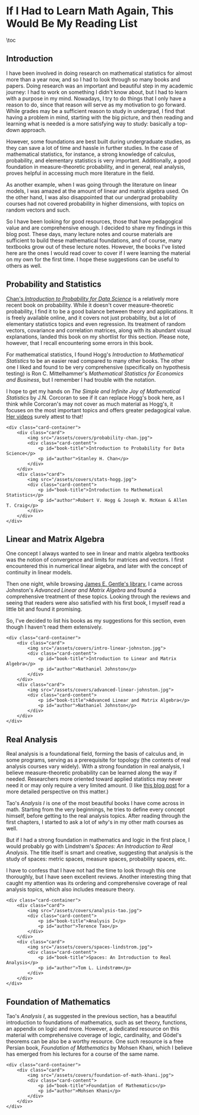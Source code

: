 # If I Had to Learn Math Again, This Would Be My Reading List

\toc

## Introduction

I have been involved in doing research on mathematical statistics for almost more than a year now,
and so I had to look through so many books and papers.
Doing research was an important and beautiful step in my academic journey:
I had to work on something I didn't know about, but I had to learn with a purpose in my mind.
Nowadays, I try to do things that I only have a reason to do,
since that reason will serve as my motivation to go forward.
While grades may be a sufficient reason to study in undergrad,
I find that having a problem in mind, starting with the big picture,
and then reading and learning what is needed is a more satisfying way to study:
basically a top-down approach.

However, some foundations are best built during undergraduate studies,
as they can save a lot of time and hassle in further studies.
In the case of mathematical statistics, for instance, a strong knowledge of calculus, probability, and elementary statistics is very important.
Additionally, a good foundation in measure-theoretic probability, and in general, real analysis, proves helpful in accessing much more literature in the field.

As another example, when I was going through the literature on linear models,
I was amazed at the amount of linear and matrix algebra used.
On the other hand, I was also disappointed that our undergrad probability courses had not covered probability in higher dimensions, with topics on random vectors and such.

So I have been looking for good resources, those that have pedagogical value and are comprehensive enough.
I decided to share my findings in this blog post.
These days, many lecture notes and course materials are sufficient to build these mathematical foundations, and of course, many textbooks grow out of these lecture notes.
However, the books I've listed here are the ones I would read cover to cover if I were learning the material on my own for the first time.
I hope these suggestions can be useful to others as well.

## Probability and Statistics

[Chan's *Introduction to Probability for Data Science*](https://probability4datascience.com/) is a relatively more recent book on probability.
While it doesn't cover measure-theoretic probability, I find it to be a good balance between theory and applications.
It is freely available online, and it covers not just probability, but a lot of elementary statistics topics and even regression.
Its treatment of random vectors, covariance and correlation matrices, along with its abundant visual explanations, landed this book on my shortlist for this section.
Please note, however, that I recall encountering some errors in this book.

For mathematical statistics, I found Hogg's *Introduction to Mathematical Statistics* to be an easier read compared to many other books.
The other one I liked and found to be very comprehensive (specifically on hypothesis testing) is Ron C. Mittelhammer's
*Mathematical Statistics for Economics and Business*,
but I remember I had trouble with the notation.

I hope to get my hands on *The Simple and Infinite Joy of Mathematical Statistics* by J.N. Corcoran
to see if it can replace Hogg's book here, as I think while Corcoran's may not cover as much material as Hogg's,
it focuses on the most important topics and offers greater pedagogical value.
[Her videos](https://www.youtube.com/playlist?list=PLLyj1Zd4UWrPZH-fknPLak0tlUpUISBZR) surely attest to that!
~~~
<div class="card-container">
    <div class="card">
        <img src="/assets/covers/probability-chan.jpg">
        <div class="card-content">
            <p id="book-title">Introduction to Probability for Data Science</p>
            <p id="author">Stanley H. Chan</p>
        </div>
    </div>
    <div class="card">
        <img src="/assets/covers/stats-hogg.jpg">
        <div class="card-content">
            <p id="book-title">Introduction to Mathematical Statistics</p>
            <p id="author">Robert V. Hogg & Joseph W. McKean & Allen T. Craig</p>
        </div>
    </div>
</div>
~~~

## Linear and Matrix Algebra

One concept I always wanted to see in linear and matrix algebra textbooks was the notion of convergence and limits for matrices and vectors.
I first encountered this in numerical linear algebra, and later with the concept of continuity in linear models.

Then one night, while browsing [James E. Gentle's library](https://mason.gmu.edu/~jgentle/LibraryThing.htm),
I came across Johnston's *Advanced Linear and Matrix Algebra* and found a comprehensive treatment of these topics.
Looking through the reviews and seeing that readers were also satisfied with his first book,
I myself read a little bit and found it promising.

So, I've decided to list his books as my suggestions for this section,
even though I haven't read them extensively.
~~~
<div class="card-container">
    <div class="card">
        <img src="/assets/covers/intro-linear-johnston.jpg">
        <div class="card-content">
            <p id="book-title">Introduction to Linear and Matrix Algebra</p>
            <p id="author">Nathaniel Johnston</p>
        </div>
    </div>
    <div class="card">
        <img src="/assets/covers/advanced-linear-johnston.jpg">
        <div class="card-content">
            <p id="book-title">Advanced Linear and Matrix Algebra</p>
            <p id="author">Nathaniel Johnston</p>
        </div>
    </div>
</div>
~~~

## Real Analysis

Real analysis is a foundational field, forming the basis of calculus and, in some programs,
serving as a prerequisite for topology (the contents of real analysis courses vary widely).
With a strong foundation in real analysis, I believe measure-theoretic probability can be learned along the way if needed.
Researchers more oriented toward applied statistics may never need it or may only require a very limited amount.
(I like [this blog post](https://danieltakeshi.github.io/2016/12/20/review-of-theoretical-statistics-stat-210a-at-berkeley/) for a more detailed perspective on this matter.)

Tao's *Analysis I* is one of the most beautiful books I have come across in math.
Starting from the very beginnings, he tries to define every concept himself,
before getting to the real analysis topics.
After reading through the first chapters, I started to ask a lot of *why*'s in my other math courses as well.

But if I had a strong foundation in mathematics and logic in the first place,
I would probably go with Lindstrøm's *Spaces: An Introduction to Real Analysis*.
The title itself is smart and creative,
suggesting that analysis is the study of spaces: metric spaces, measure spaces, probability spaces, etc.

I have to confess that I have not had the time to look through this one thoroughly,
but I have seen excellent reviews.
Another interesting thing that caught my attention was its ordering and comprehensive coverage of real analysis topics,
which also includes measure theory.
~~~
<div class="card-container">
    <div class="card">
        <img src="/assets/covers/analysis-tao.jpg">
        <div class="card-content">
            <p id="book-title">Analysis I</p>
            <p id="author">Terence Tao</p>
        </div>
    </div>
    <div class="card">
        <img src="/assets/covers/spaces-lindstrom.jpg">
        <div class="card-content">
            <p id="book-title">Spaces: An Introduction to Real Analysis</p>
            <p id="author">Tom L. Lindstrøm</p>
        </div>
    </div>
</div>
~~~

## Foundation of Mathematics

Tao's *Analysis I*, as suggested in the previous section, has a beautiful introduction to foundations of mathematics,
such as set theory, functions, an appendix on logic and more.
However, a dedicated resource on this material with comprehensive coverage of logic, cardinality, and Gödel's theorems can be also be a worthy resource.
One such resource is a free Persian book, *Foundation of Mathematics* by Mohsen Khani, which I believe has emerged from his lectures for a course of the same name.
~~~
<div class="card-container">
    <div class="card">
        <img src="/assets/covers/foundation-of-math-khani.jpg">
        <div class="card-content">
            <p id="book-title">Foundation of Mathematics</p>
            <p id="author">Mohsen Khani</p>
        </div>
    </div>
</div>
~~~